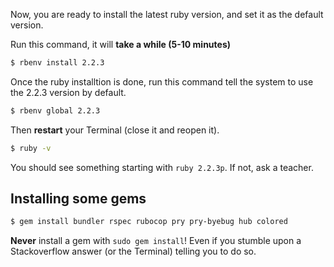 Now, you are ready to install the latest ruby version, and set it as the default version.

Run this command, it will **take a while (5-10 minutes)**
```bash
$ rbenv install 2.2.3
```

Once the ruby installtion is done, run this command tell the system
to use the 2.2.3 version by default.

```bash
$ rbenv global 2.2.3
```

Then **restart** your Terminal (close it and reopen it).

```bash
$ ruby -v
```

You should see something starting with `ruby 2.2.3p`. If not, ask a teacher.

## Installing some gems

```bash
$ gem install bundler rspec rubocop pry pry-byebug hub colored
```

**Never** install a gem with `sudo gem install`! Even if you stumble upon a Stackoverflow answer
(or the Terminal) telling you to do so.
